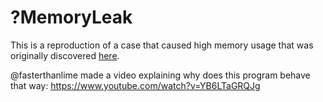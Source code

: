 # ?MemoryLeak

This is a reproduction of a case that caused high memory usage that was originally discovered [here](https://github.com/talaia-labs/rust-teos/blob/076c9729130aa78ae90f2b2b2c5b3b7e338791a1/teos/src/watcher.rs#L142-L152).

@fasterthanlime made a video explaining why does this program behave that way: https://www.youtube.com/watch?v=YB6LTaGRQJg
